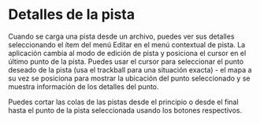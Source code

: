 # Detalles de la pista

Cuando se carga una pista desde un archivo, puedes ver sus detalles seleccionando el ítem del menú Editar en el menú contextual de pista. La aplicación cambia al modo de edición de pista y posiciona el cursor en el último punto de la pista. Puedes usar el cursor para seleccionar el punto deseado de la pista (usa el trackball para una situación exacta) - el mapa a su vez se posiciona para mostrar la ubicación del punto seleccionado y se muestra información de los detalles del punto.

Puedes cortar las colas de las pistas desde el principio o desde el final hasta el punto de la pista seleccionada usando los botones respectivos.
